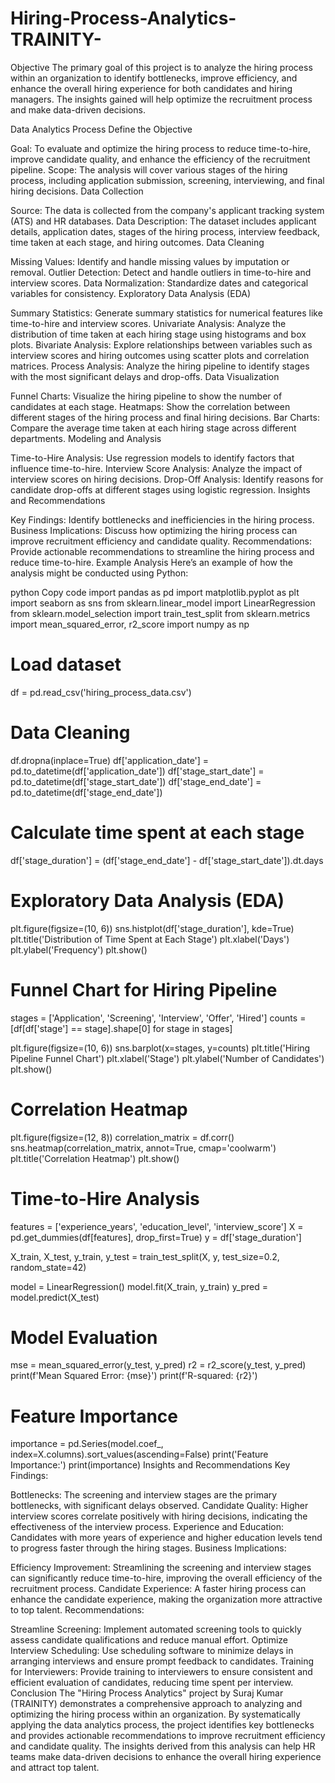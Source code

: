 # Hiring-Process-Analytics-TRAINITY-

Objective
The primary goal of this project is to analyze the hiring process within an organization to identify bottlenecks, improve efficiency, and enhance the overall hiring experience for both candidates and hiring managers. The insights gained will help optimize the recruitment process and make data-driven decisions.

Data Analytics Process
Define the Objective

Goal: To evaluate and optimize the hiring process to reduce time-to-hire, improve candidate quality, and enhance the efficiency of the recruitment pipeline.
Scope: The analysis will cover various stages of the hiring process, including application submission, screening, interviewing, and final hiring decisions.
Data Collection

Source: The data is collected from the company's applicant tracking system (ATS) and HR databases.
Data Description: The dataset includes applicant details, application dates, stages of the hiring process, interview feedback, time taken at each stage, and hiring outcomes.
Data Cleaning

Missing Values: Identify and handle missing values by imputation or removal.
Outlier Detection: Detect and handle outliers in time-to-hire and interview scores.
Data Normalization: Standardize dates and categorical variables for consistency.
Exploratory Data Analysis (EDA)

Summary Statistics: Generate summary statistics for numerical features like time-to-hire and interview scores.
Univariate Analysis: Analyze the distribution of time taken at each hiring stage using histograms and box plots.
Bivariate Analysis: Explore relationships between variables such as interview scores and hiring outcomes using scatter plots and correlation matrices.
Process Analysis: Analyze the hiring pipeline to identify stages with the most significant delays and drop-offs.
Data Visualization

Funnel Charts: Visualize the hiring pipeline to show the number of candidates at each stage.
Heatmaps: Show the correlation between different stages of the hiring process and final hiring decisions.
Bar Charts: Compare the average time taken at each hiring stage across different departments.
Modeling and Analysis

Time-to-Hire Analysis: Use regression models to identify factors that influence time-to-hire.
Interview Score Analysis: Analyze the impact of interview scores on hiring decisions.
Drop-Off Analysis: Identify reasons for candidate drop-offs at different stages using logistic regression.
Insights and Recommendations

Key Findings: Identify bottlenecks and inefficiencies in the hiring process.
Business Implications: Discuss how optimizing the hiring process can improve recruitment efficiency and candidate quality.
Recommendations: Provide actionable recommendations to streamline the hiring process and reduce time-to-hire.
Example Analysis
Here’s an example of how the analysis might be conducted using Python:

python
Copy code
import pandas as pd
import matplotlib.pyplot as plt
import seaborn as sns
from sklearn.linear_model import LinearRegression
from sklearn.model_selection import train_test_split
from sklearn.metrics import mean_squared_error, r2_score
import numpy as np

# Load dataset
df = pd.read_csv('hiring_process_data.csv')

# Data Cleaning
df.dropna(inplace=True)
df['application_date'] = pd.to_datetime(df['application_date'])
df['stage_start_date'] = pd.to_datetime(df['stage_start_date'])
df['stage_end_date'] = pd.to_datetime(df['stage_end_date'])

# Calculate time spent at each stage
df['stage_duration'] = (df['stage_end_date'] - df['stage_start_date']).dt.days

# Exploratory Data Analysis (EDA)
plt.figure(figsize=(10, 6))
sns.histplot(df['stage_duration'], kde=True)
plt.title('Distribution of Time Spent at Each Stage')
plt.xlabel('Days')
plt.ylabel('Frequency')
plt.show()

# Funnel Chart for Hiring Pipeline
stages = ['Application', 'Screening', 'Interview', 'Offer', 'Hired']
counts = [df[df['stage'] == stage].shape[0] for stage in stages]

plt.figure(figsize=(10, 6))
sns.barplot(x=stages, y=counts)
plt.title('Hiring Pipeline Funnel Chart')
plt.xlabel('Stage')
plt.ylabel('Number of Candidates')
plt.show()

# Correlation Heatmap
plt.figure(figsize=(12, 8))
correlation_matrix = df.corr()
sns.heatmap(correlation_matrix, annot=True, cmap='coolwarm')
plt.title('Correlation Heatmap')
plt.show()

# Time-to-Hire Analysis
features = ['experience_years', 'education_level', 'interview_score']
X = pd.get_dummies(df[features], drop_first=True)
y = df['stage_duration']

X_train, X_test, y_train, y_test = train_test_split(X, y, test_size=0.2, random_state=42)

model = LinearRegression()
model.fit(X_train, y_train)
y_pred = model.predict(X_test)

# Model Evaluation
mse = mean_squared_error(y_test, y_pred)
r2 = r2_score(y_test, y_pred)
print(f'Mean Squared Error: {mse}')
print(f'R-squared: {r2}')

# Feature Importance
importance = pd.Series(model.coef_, index=X.columns).sort_values(ascending=False)
print('Feature Importance:')
print(importance)
Insights and Recommendations
Key Findings:

Bottlenecks: The screening and interview stages are the primary bottlenecks, with significant delays observed.
Candidate Quality: Higher interview scores correlate positively with hiring decisions, indicating the effectiveness of the interview process.
Experience and Education: Candidates with more years of experience and higher education levels tend to progress faster through the hiring stages.
Business Implications:

Efficiency Improvement: Streamlining the screening and interview stages can significantly reduce time-to-hire, improving the overall efficiency of the recruitment process.
Candidate Experience: A faster hiring process can enhance the candidate experience, making the organization more attractive to top talent.
Recommendations:

Streamline Screening: Implement automated screening tools to quickly assess candidate qualifications and reduce manual effort.
Optimize Interview Scheduling: Use scheduling software to minimize delays in arranging interviews and ensure prompt feedback to candidates.
Training for Interviewers: Provide training to interviewers to ensure consistent and efficient evaluation of candidates, reducing time spent per interview.
Conclusion
The "Hiring Process Analytics" project by Suraj Kumar (TRAINITY) demonstrates a comprehensive approach to analyzing and optimizing the hiring process within an organization. By systematically applying the data analytics process, the project identifies key bottlenecks and provides actionable recommendations to improve recruitment efficiency and candidate quality. The insights derived from this analysis can help HR teams make data-driven decisions to enhance the overall hiring experience and attract top talent.
